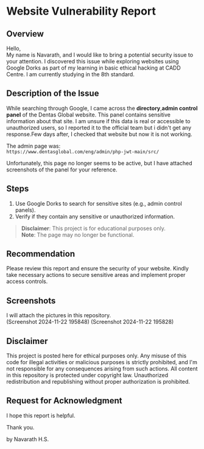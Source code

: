 # Website Vulnerability Report

## Overview
Hello,  
My name is Navarath, and I would like to bring a potential security issue to your attention. I discovered this issue while exploring websites using Google Dorks as part of my learning in basic ethical hacking at CADD Centre. I am currently studying in the 8th standard.

## Description of the Issue
While searching through Google, I came across the **directory**,**admin control panel** of the Dentas Global website. This panel contains sensitive information about that site. I am unsure if this data is real or accessible to unauthorized users, so I reported it to the official team but i didn't get any response.Few days after, I checked that website but now it is not working.

The admin page was:  
`https://www.dentasglobal.com/eng/admin/php-jwt-main/src/`  

Unfortunately, this page no longer seems to be active, but I have attached screenshots of the panel for your reference.

## Steps
1. Use Google Dorks to search for sensitive sites (e.g., admin control panels).
2. Verify if they contain any sensitive or unauthorized information.

> **Disclaimer**: This project is for educational purposes only.  
> **Note**: The page may no longer be functional.

## Recommendation
Please review this report and ensure the security of your website. Kindly take necessary actions to secure sensitive areas and implement proper access controls.

## Screenshots
I will attach the pictures in this repository.  
(Screenshot 2024-11-22 195848)
(Screenshot 2024-11-22 195828)

## Disclaimer
This project is posted here for ethical purposes only. Any misuse of this code for illegal activities or malicious purposes is strictly prohibited, and I'm not responsible for any consequences arising from such actions. All content in this repository is protected under copyright law. Unauthorized redistribution and republishing without proper authorization is prohibited.

## Request for Acknowledgment
I hope this report is helpful. 

Thank you.

by Navarath H.S.
